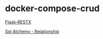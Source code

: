 # docker-compose-crud

[Flask-RESTX](https://flask-restx.readthedocs.io/en/latest/quickstart.html)

[Sql Alchemy - Relationship](https://docs.sqlalchemy.org/en/14/orm/basic_relationships.html)
